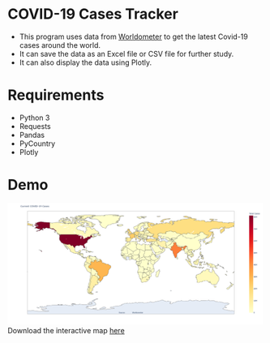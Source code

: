 # COVID-19 Cases Tracker
* This program uses data from [Worldometer](https://www.worldometers.info/coronavirus/) to get the latest Covid-19 cases around the world.
* It can save the data as an Excel file or CSV file for further study.
* It can also display the data using Plotly.

# Requirements
* Python 3
* Requests
* Pandas
* PyCountry
* Plotly

# Demo
![sample](/sample.png)
Download the interactive map [here](demo.html)
